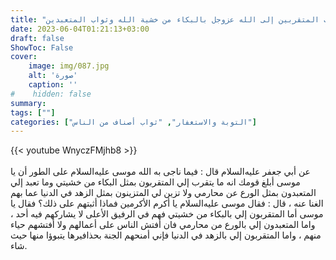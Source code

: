 ```yaml
---
title: "ثواب المتقربين إلى الله عزوجل بالبكاء من خشية الله وثواب المتعبدين"
date: 2023-06-04T01:21:13+03:00
draft: false
ShowToc: False
cover:
    image: img/087.jpg
    alt: 'صورة'
    caption: ''
#    hidden: false
summary: 
tags: [""]
categories: ["التوبة والاستغفار", "ثواب أصناف من الناس"]
---
```

{{< youtube WnyczFMjhb8 >}}  
 <br>
عن أبي جعفر عليه‌السلام قال : فيما ناجى به الله موسى عليه‌السلام على الطور أن يا موسى أبلغ قومك انه ما يتقرب إلي المتقربون بمثل البكاء من خشيتي وما تعبد إلي المتعبدون بمثل الورع عن محارمي ولا تزين لي المتزينون بمثل الزهد في الدنيا عما بهم الغنا عنه ، قال : فقال موسى عليه‌السلام يا أكرم الأكرمين فماذا أثبتهم
على ذلك؟ فقال يا موسى أما المتقربون إلي بالبكاء من خشيتي فهم في الرفيق
الأعلى لا يشاركهم فيه أحد ، واما المتعبدون إلي بالورع من محارمي فان
أفتش الناس على أعمالهم ولا أفتشهم حياء منهم ، واما المتقربون إلي
بالزهد في الدنيا فإني أمنحهم الجنة بحذافيرها يتبوؤا منها حيث شاء.


